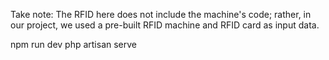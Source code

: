 Take note: The RFID here does not include the machine's code; rather, in our project, we used a pre-built RFID machine and RFID card as input data.


npm run dev
php artisan serve
